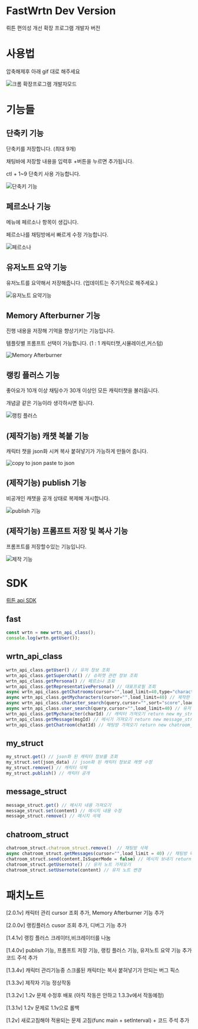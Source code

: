 # FastWrtn Dev Version
뤼튼 편의성 개선 확장 프로그램 개발자 버전
# 사용법

압축해제후 아래 gif 대로 해주세요

![크롬 확장프로그램 개발자모드](https://github.com/user-attachments/assets/2e8f63be-ea11-49d3-940a-478867f947c3)

# 기능들
## 단축키 기능

단축키를 저장합니다. (최대 9개)

채팅바에 저장할 내용을 입력후 +버튼을 누르면 추가됩니다.

ctl + 1~9 단축키 사용 가능합니다.

![단축키 기능](https://github.com/user-attachments/assets/fbf24b27-1d2a-48e1-98f2-089ae94dde65)

## 페르소나 기능

메뉴에 페르소나 항목이 생깁니다.

페르소나를 채팅방에서 빠르게 수정 가능합니다.

![페르소나](https://github.com/user-attachments/assets/81e4dc27-0af0-49cc-a0d3-66b82d41cd32)

## 유저노트 요약 기능

유저노트를 요약해서 저장해줍니다. (업데이트는 주기적으로 해주세요.)

![유저노트 요약기능](https://github.com/user-attachments/assets/5a5e7010-088e-420f-92c8-1b4bd969ceee)

## Memory Afterburner 기능

진행 내용을 저장해 기억을 향상기키는 기능입니다.

템플릿별 프롬프트 선택이 가능합니다. (1 : 1 캐릭터챗,시뮬레이션,커스텀)

![Memory Afterburner](https://github.com/user-attachments/assets/d6a4876b-13e1-4c66-a09b-5bb028230191)


## 랭킹 플러스 기능

좋아요가 10개 이상 채팅수가 30개 이상인 모든 캐릭터챗을 불러옵니다.

개념글 같은 기능이라 생각하시면 됩니다.

![랭킹 플러스](https://github.com/user-attachments/assets/22270260-7996-4507-82a8-60d5fe4f62b2)

## (제작기능) 캐챗 복붙 기능

캐릭터 챗을 json화 시켜 복사 붙혀넣기가 가능하게 만들어 줍니다.

![copy to json paste to json](https://github.com/user-attachments/assets/d58cfef4-20b9-4a4a-a3f5-f2628107886e)

## (제작기능) publish 기능

비공개인 캐챗을 공개 상태로 복제해 개시합니다.

![publish 기능](https://github.com/user-attachments/assets/aed52d20-a0a1-48eb-b27f-221e163fa7cf)

## (제작기능) 프롬프트 저장 및 복사 기능

프롬프트를 저장할수있는 기능입니다.

![제작 기능](https://github.com/user-attachments/assets/bd43b088-efaa-4840-b49f-047c56fb2024)

# SDK

[뤼튼 api SDK](https://github.com/sickwrtn/FastWrtn/blob/main/source/tools/sdk.ts)

## fast

```js
const wrtn = new wrtn_api_class();
console.log(wrtn.getUser());
```

## wrtn_api_class

```js
wrtn_api_class.getUser() // 유저 정보 조회
wrtn_api_class.getSuperchat() // 슈퍼챗 관련 정보 조회
wrtn_api_class.getPersona() // 페르소나 조회
wrtn_api_class.getRepresentativePersona() // 대표프로필 조회
async wrtn_api_class.getChatrooms(cursor="",load_limit=40,type="character") // 채팅방 조회
async wrtn_api_class.getMycharacters(cursor="",load_limit=40) // 제작한 캐릭터 조회
async wrtn_api_class.character_search(query,cursor="",sort="score",load_limit=40) // 캐릭터 검색
async wrtn_api_class.user_search(query,cursor="",load_limit=40) // 유저 검색
wrtn_api_class.getMycharacter(charId) // 캐릭터 가져오기 return new my_struct
wrtn_api_class.getMessage(msgId) // 메시기 가져오기 return new message_struct
wrtn_api_class.getChatroom(chatId) // 채팅방 가져오기 return new chatroom_struct
```

## my_struct

```js
my_struct.get() // json화 된 캐릭터 정보를 조회
my_struct.set(json_data) // json화 된 캐릭터 정보로 캐챗 수정
my_struct.remove() // 캐릭터 삭제
my_struct.publish() // 캐릭터 공개
```

## message_struct

```js
message_struct.get() // 메시지 내용 가져오기
message_struct.set(content) // 메시지 내용 수정
message_struct.remove() // 메시지 삭제
```

## chatroom_struct

```js
chatroom_struct.chatroom_struct.remove()  // 채팅방 삭제
async chatroom_struct.getMessages(cursor="",load_limit = 40) // 채팅방 메시지 조회
chatroom_struct.send(content,IsSuperMode = false) // 메시지 보내기 return new message_struct
chatroom_struct.getUsernote() // 유저 노트 가져오기
chatroom_struct.setUsernote(content) // 유저 노트 변경
```

# 패치노트

[2.0.1v] 캐릭터 관리 cursor 조회 추가, Memory Afterburner 기능 추가

[2.0.0v] 랭킹플러스 cusor 조회 추가, 디버그 기능 추가

[1.4.1v] 랭킹 플러스 크레이터,비크레이터를 나눔

[1.4.0v] publish 기능, 프롬프트 저장 기능, 랭킹 플러스 기능, 유저노트 요약 기능 추가 코드 주석 추가

[1.3.4v] 캐릭터 관리기능중 스크롤된 캐릭터는 복사 붙혀넣기가 안되는 버그 픽스

[1.3.3v] 제작자 기능 정상작동﻿

[1.3.2v] 1.2v 문제 수정후 배포 (아직 작동은 안하고 1.3.3v에서 작동예정)

[1.3.1v] 1.2v 문제로 1.1v으로 롤백

[1.2v] 새로고침해야 적용되는 문제 고침(func main + setInterval) + 코드 주석 추가